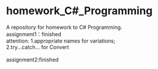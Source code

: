 # homework_C#_Programming
A repository for homework to C# Programming.<br/>
assignment1：finished<br/>
  attention: 1.appropriate names for variations;<br/>
             2.try...catch... for Convert<br/>
             <br/>
assignment2:finished<br/>
